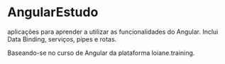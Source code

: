# AngularEstudo

aplicações para aprender a utilizar as funcionalidades do Angular.
Inclui Data Binding, serviços, pipes e rotas.

Baseando-se no curso de Angular da plataforma loiane.training.
